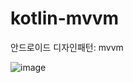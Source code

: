 # kotlin-mvvm
안드로이드 디자인패턴: mvvm

![image](https://user-images.githubusercontent.com/14201479/156711399-b38e9f5c-10f9-49fe-b979-75cd5cb78989.png)
